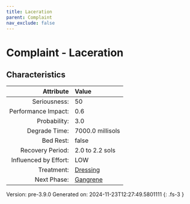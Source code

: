 ```yaml
---
title: Laceration
parent: Complaint
nav_exclude: false
---
```

# Complaint - Laceration

## Characteristics

| Attribute      | Value |
|--------:|:------|
|Seriousness:|50|
|Performance Impact:|0.6|
|Probability:|3.0|
|Degrade Time:|7000.0 millisols|
|Bed Rest:|false|
|Recovery Period:|2.0 to 2.2 sols|
|Influenced by Effort:|LOW|
|Treatment:|[Dressing](../treatment/dressing.html)|
|Next Phase:|[Gangrene](../complaint/gangrene.html)|
 

Version: pre-3.9.0 Generated on: 2024-11-23T12:27:49.5801111
{: .fs-3 }
